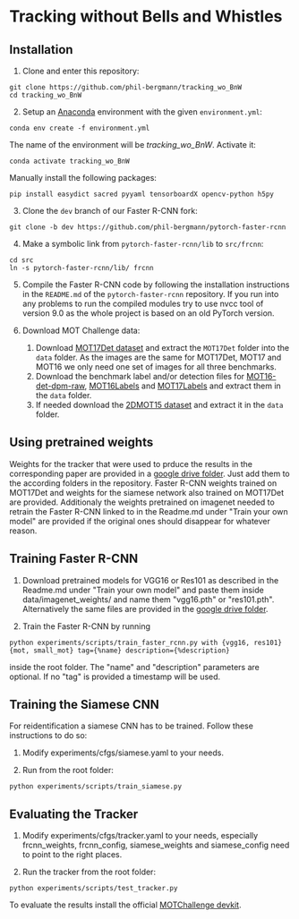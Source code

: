 # Tracking without Bells and Whistles

## Installation

1. Clone and enter this repository:
  ```
  git clone https://github.com/phil-bergmann/tracking_wo_BnW
  cd tracking_wo_BnW
  ```

2. Setup an [Anaconda](https://conda.io/docs/user-guide/install/index.html) environment with the given `environment.yml`:
  ```
  conda env create -f environment.yml
  ```
  The name of the environment will be *tracking_wo_BnW*. Activate it:
  ```
  conda activate tracking_wo_BnW
  ```
  Manually install the following packages:
  ```
  pip install easydict sacred pyyaml tensorboardX opencv-python h5py
  ```

3. Clone the `dev` branch of our Faster R-CNN fork:
  ```
  git clone -b dev https://github.com/phil-bergmann/pytorch-faster-rcnn
  ```

4. Make a symbolic link from `pytorch-faster-rcnn/lib` to `src/frcnn`:
  ```
  cd src
  ln -s pytorch-faster-rcnn/lib/ frcnn
  ```

5. Compile the Faster R-CNN code by following the installation instructions in the `README.md` of the `pytorch-faster-rcnn` repository. If you run into any problems to run the compiled modules try to use nvcc tool of version 9.0 as the whole project is based on an old PyTorch version.

6. Download MOT Challenge data:
    1. Download [MOT17Det dataset](https://motchallenge.net/data/MOT17Det.zip) and extract the `MOT17Det` folder into the `data` folder. As the images are the same for MOT17Det, MOT17 and MOT16 we only need one set of images for all three benchmarks.
    2. Download the benchmark label and/or detection files for [MOT16-det-dpm-raw](https://motchallenge.net/data/MOT16Labels.zip), [MOT16Labels](https://motchallenge.net/data/MOT16-det-dpm-raw.zip) and [MOT17Labels](https://motchallenge.net/data/MOT17Labels.zip) and extract them in the `data` folder. 
    3. If needed download the [2DMOT15 dataset](https://motchallenge.net/data/2DMOT2015.zip) and extract it in the `data` folder.

## Using pretrained weights
Weights for the tracker that were used to prduce the results in the corresponding paper are provided in a [google drive folder](https://drive.google.com/open?id=1tnM3ap7NaYY00cEn5i2S2Zheq4lpyc4i). Just add them to the according folders in the repository. Faster R-CNN weights trained on MOT17Det and weights for the siamese network also trained on MOT17Det are provided. Additionaly the weights pretrained on imagenet needed to retrain the Faster R-CNN linked to in the Readme.md under "Train your own model" are provided if the original ones should disappear for whatever reason.

## Training Faster R-CNN
1. Download pretrained models for VGG16 or Res101 as described in the Readme.md under "Train your own model" and paste them inside data/imagenet_weights/ and name them "vgg16.pth" or "res101.pth". Alternatively the same files are provided in the [google drive folder](https://drive.google.com/open?id=1tnM3ap7NaYY00cEn5i2S2Zheq4lpyc4i).

2. Train the Faster R-CNN by running
  ```
  python experiments/scripts/train_faster_rcnn.py with {vgg16, res101} {mot, small_mot} tag={%name} description={%description}
  ```
  inside the root folder. The "name" and "description" parameters are optional. If no "tag" is provided a timestamp will be used.

## Training the Siamese CNN
For reidentification a siamese CNN has to be trained. Follow these instructions to do so:

1. Modify experiments/cfgs/siamese.yaml to your needs.

2. Run from the root folder:
  ```
  python experiments/scripts/train_siamese.py
  ```

## Evaluating the Tracker

1. Modify experiments/cfgs/tracker.yaml to your needs, especially frcnn_weights, frcnn_config, siamese_weights and siamese_config need to point to the right places.

2. Run the tracker from the root folder:
  ```
  python experiments/scripts/test_tracker.py
  ```
To evaluate the results install the official [MOTChallenge devkit](https://bitbucket.org/amilan/motchallenge-devkit).
